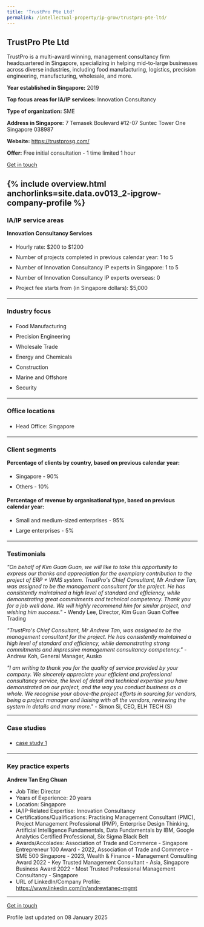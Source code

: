 ```yaml
---
title: 'TrustPro Pte Ltd'
permalink: /intellectual-property/ip-grow/trustpro-pte-ltd/
---
```


## TrustPro Pte Ltd

TrustPro is a multi-award winning, management consultancy firm headquartered in Singapore, specializing in helping mid-to-large businesses across diverse industries, including food manufacturing, logistics, precision engineering, manufacturing, wholesale, and more.

<b>Year established in Singapore:</b> 2019

<b>Top focus areas for IA/IP services:</b> Innovation Consultancy

<b>Type of organization:</b> SME

<b>Address in Singapore:</b> 7 Temasek Boulevard #12-07 Suntec Tower One Singapore 038987

<b>Website:</b> <a href='https://trustprosg.com/'>https://trustprosg.com/</a>

<b>Offer:</b> Free initial consultation - 1 time limited 1 hour

<a class='btn' href='https://form.gov.sg/6768c12055715092a9ef6ba4' target='_blank' rel='noopener'>Get in touch</a>

{% include overview.html anchorlinks=site.data.ov013_2-ipgrow-company-profile %}
---
<a name='ip-related-service-areas'></a>
### IA/IP service areas

**Innovation Consultancy Services**

<ul>
<li style='line-height: 27px; margin: 0px 0px !important'>Hourly rate:  $200 to $1200</li>
<li style='line-height: 27px; margin: 0px 0px !important'>Number of projects completed in previous calendar year: 1 to 5</li>
<li style='line-height: 27px; margin: 0px 0px !important'>Number of Innovation Consultancy IP experts in Singapore: 1 to 5</li>
<li style='line-height: 27px; margin: 0px 0px !important'>Number of Innovation Consultancy IP experts overseas: 0</li>
<li style='line-height: 27px; margin: 0px 0px !important'>Project fee starts from (in Singapore dollars):  $5,000</li>
</ul>

---
<a name='industry-focus'></a>
### Industry focus

<ul><li style='line-height: 27px; margin: 0px 0px !important'> Food Manufacturing</li><li style='line-height: 27px; margin: 0px 0px !important'>Precision Engineering</li><li style='line-height: 27px; margin: 0px 0px !important'>Wholesale Trade</li><li style='line-height: 27px; margin: 0px 0px !important'>Energy and Chemicals</li><li style='line-height: 27px; margin: 0px 0px !important'>Construction</li><li style='line-height: 27px; margin: 0px 0px !important'>Marine and Offshore</li><li style='line-height: 27px; margin: 0px 0px !important'>Security</li></ul>

---
<a name='office-locations'></a>
### Office locations

<ul><li style='line-height: 27px; margin: 0px 0px !important'> Head Office: Singapore</li></ul>

---
<a name='client-segments'></a>
### Client segments

**Percentage of clients by country, based on previous calendar year:**

<ul><li style='line-height: 27px; margin: 0px 0px !important'> Singapore - 90%</li><li style='line-height: 27px; margin: 0px 0px !important'>Others - 10%</li></ul>

**Percentage of revenue by organisational type, based on previous calendar year:**

<ul><li style='line-height: 27px; margin: 0px 0px !important'> Small and medium-sized enterprises - 95%</li><li style='line-height: 27px; margin: 0px 0px !important'>Large enterprises - 5%</li></ul>

---
<a name='testimonials'></a>
### Testimonials

*"On behalf of Kim Guan Guan, we will like to take this opportunity to express our thanks and appreciation for the exemplary contribution to the project of ERP + WMS system. TrustPro's Chief Consultant, Mr Andrew Tan, was assigned to be the management consultant for the project. He has consistently maintained a high level of standard and efficiency, while demonstrating great commitments and technical competency.  Thank you for a job well done.  We will highly recommend him for similar project, and wishing him success."* - Wendy Lee, Director, Kim Guan Guan Coffee Trading

*"TrustPro's Chief Consultant, Mr Andrew Tan, was assigned to be the management consultant for the project. He has consistently maintained a high level of standard and efficiency, while demonstrating strong commitments and impressive management consultancy competency."* - Andrew Koh, General Manager, Ausko

*"I am writing to thank you for the quality of service provided by your company. We sincerely appreciate your efficient and professional consultancy service, the level of detail and technical expertise you have demonstrated on our project, and the way you conduct business as a whole.  We recognise your above-the project efforts in sourcing for vendors, being a project manager and liaising with all the vendors, reviewing the system in details and many more."* - Simon Si, CEO, ELH TECH (S)



---
<a name='case-studies'></a>
### Case studies

<ul><li style='line-height: 27px; margin: 0px 0px !important'> <a href="https://trustprosg.com/our-projects/" target="_blank" rel="noopener">case study 1</a></li></ul>

---
<a name='key-practice-experts'></a>
### Key practice experts

**Andrew Tan Eng Chuan**

- Job Title: Director
- Years of Experience: 20 years
- Location: Singapore
- IA/IP-Related Expertise: Innovation Consultancy
- Certifications/Qualifications: Practising Management Consultant (PMC), Project Management Professional (PMP), Enterprise Design Thinking, Artificial Intelligence Fundamentals, Data Fundamentals by IBM, Google Analytics Certified Professional, Six Sigma Black Belt
- Awards/Accolades: Association of Trade and Commerce - Singapore Entrepreneur 100 Award - 2022, Association of Trade and Commerce - SME 500 Singapore - 2023, Wealth & Finance - Management Consulting Award 2022 - Key Trusted Management Consultant - Asia, Singapore Business Award 2022 - Most Trusted Professional Management Consultancy - Singapore
- URL of LinkedIn/Company Profile: <a href="https://www.linkedin.com/in/andrewtanec-mgmt" target="_blank" rel="noopener">https://www.linkedin.com/in/andrewtanec-mgmt</a>


---
<p>
<a class='btn' href='https://form.gov.sg/6768c12055715092a9ef6ba4' target='_blank' rel='noopener'>Get in touch</a>
</p>
Profile last updated on 08 January 2025
